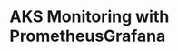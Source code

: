 # AKS Monitoring with PrometheusGrafana                                                                                                                                 
